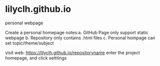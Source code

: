 # lilyclh.github.io
personal webpage

Create a personal homepage
notes:a. GitHub Page only support static webpage
      b. Repository only contains .html files
      c. Personal hompage can set topic/theme/subject
      
visit web: https://lilyclh.github.io/repositoryname
      enter the project homepage, and click setttings
